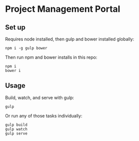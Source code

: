 # Project Management Portal

## Set up

Requires node installed, then gulp and bower installed globally:

```
npm i -g gulp bower
```

Then run npm and bower installs in this repo:

```
npm i
bower i
```

## Usage

Build, watch, and serve with gulp:

```
gulp
```

Or run any of those tasks individually:

```
gulp build
gulp watch
gulp serve
```
